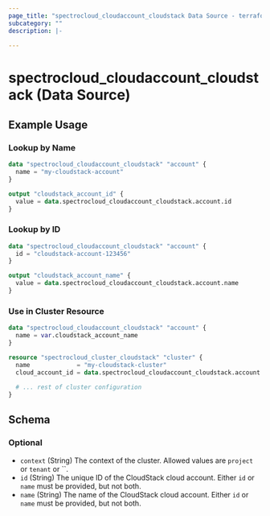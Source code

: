 ```yaml
---
page_title: "spectrocloud_cloudaccount_cloudstack Data Source - terraform-provider-spectrocloud"
subcategory: ""
description: |-
  
---
```


# spectrocloud_cloudaccount_cloudstack (Data Source)



## Example Usage

### Lookup by Name

```terraform
data "spectrocloud_cloudaccount_cloudstack" "account" {
  name = "my-cloudstack-account"
}

output "cloudstack_account_id" {
  value = data.spectrocloud_cloudaccount_cloudstack.account.id
}
```

### Lookup by ID

```terraform
data "spectrocloud_cloudaccount_cloudstack" "account" {
  id = "cloudstack-account-123456"
}

output "cloudstack_account_name" {
  value = data.spectrocloud_cloudaccount_cloudstack.account.name
}
```

### Use in Cluster Resource

```terraform
data "spectrocloud_cloudaccount_cloudstack" "account" {
  name = var.cloudstack_account_name
}

resource "spectrocloud_cluster_cloudstack" "cluster" {
  name             = "my-cloudstack-cluster"
  cloud_account_id = data.spectrocloud_cloudaccount_cloudstack.account.id
  
  # ... rest of cluster configuration
}
```

<!-- schema generated by tfplugindocs -->
## Schema

### Optional

- `context` (String) The context of the cluster. Allowed values are `project` or `tenant` or ``.
- `id` (String) The unique ID of the CloudStack cloud account. Either `id` or `name` must be provided, but not both.
- `name` (String) The name of the CloudStack cloud account. Either `id` or `name` must be provided, but not both.


